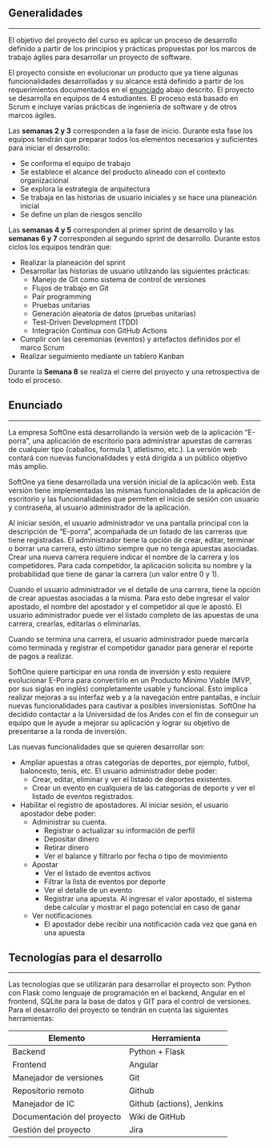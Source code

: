## Generalidades
---

El objetivo del proyecto del curso es aplicar un proceso de desarrollo definido a partir de los principios y prácticas propuestas por los marcos de trabajo ágiles para desarrollar un proyecto de software. 

El proyecto consiste en evolucionar un producto que ya tiene algunas funcionalidades desarrolladas y su alcance está definido a partir de los requerimientos documentados en el [enunciado](/mt2_procesos_guias_proyecto/generalidades#enunciado) abajo descrito. El proyecto se desarrolla en equipos de 4 estudiantes. El proceso está basado en Scrum e incluye varias prácticas de ingeniería de software y de otros marcos ágiles.

Las **semanas 2 y 3** corresponden a la fase de inicio. Durante esta fase los equipos tendrán que preparar todos los elementos necesarios y suficientes para iniciar el desarrollo: 

- Se conforma el equipo de trabajo
- Se establece el alcance del producto alineado con el contexto organizacional
- Se explora la estrategia de arquitectura
- Se trabaja en las historias de usuario iniciales y se hace una planeación inicial
- Se define un plan de riesgos sencillo
 
Las **semanas 4 y 5** corresponden al primer sprint de desarrollo y las **semanas 6 y 7** corresponden al segundo sprint de desarrollo. Durante estos ciclos los equipos tendrán que:

- Realizar la planeación del sprint
- Desarrollar las historias de usuario utilizando las siguientes prácticas:
  -  Manejo de Git como sistema de control de versiones
  -  Flujos de trabajo en Git
  -  Pair programming
  -  Pruebas unitarias
  -  Generación aleatoria de datos (pruebas unitarias)
  -  Test-Driven Development (TDD)
  -  Integración Continua con GitHub Actions
- Cumplir con las ceremonias (eventos) y artefactos definidos por el marco Scrum 
- Realizar seguimiento mediante un tablero Kanban

Durante la **Semana 8** se realiza el cierre del proyecto y una retrospectiva de todo el proceso.

## Enunciado
---

La empresa SoftOne está desarrollando la versión web de la aplicación “E-porra”, una aplicación de escritorio para administrar apuestas de carreras de cualquier tipo (caballos, formula 1, atletismo, etc.). La versión web contará con nuevas funcionalidades y está dirigida a un público objetivo más amplio.

SoftOne ya tiene desarrollada una versión inicial de la aplicación web. Esta versión tiene implementadas las mismas funcionalidades de la aplicación de escritorio y las funcionalidades que permiten el inicio de sesión con usuario y contraseña, al usuario administrador de la aplicación.

Al iniciar sesión, el usuario administrador ve una pantalla principal con la descripción de “E-porra”, acompañada de un listado de las carreras que tiene registradas. El administrador tiene la opción de crear, editar, terminar o borrar una carrera, esto último siempre que no tenga apuestas asociadas. Crear una nueva carrera requiere indicar el nombre de la carrera y los competidores. Para cada competidor, la aplicación solicita su nombre y la probabilidad que tiene de ganar la carrera (un valor entre 0 y 1). 

Cuando el usuario administrador ve el detalle de una carrera, tiene la opción de crear apuestas asociadas a la misma. Para esto debe ingresar el valor apostado, el nombre del apostador y el competidor al que le apostó. El usuario administrador puede ver el listado completo de las apuestas de una carrera, crearlas, editarlas o eliminarlas.

Cuando se termina una carrera, el usuario administrador puede marcarla como terminada y registrar el competidor ganador para generar el reporte de pagos a realizar.

SoftOne quiere participar en una ronda de inversión y esto requiere evolucionar E-Porra para convertirlo en un Producto Mínimo Viable (MVP, por sus siglas en inglés) completamente usable y funcional. Esto implica realizar mejoras a su interfaz web y a la navegación entre pantallas, e incluir nuevas funcionalidades para cautivar a posibles inversionistas.  SoftOne ha decidido contactar a la Universidad de los Andes con el fin de conseguir un equipo que le ayude a mejorar su aplicación y lograr su objetivo de presentarse a la ronda de inversión.

Las nuevas funcionalidades que se quieren desarrollar son:

- Ampliar apuestas a otras categorías de deportes, por ejemplo, futbol, baloncesto, tenis, etc. El usuario administrador debe poder:
  - Crear, editar, eliminar y ver el listado de deportes existentes.
  -	Crear un evento en cualquiera de las categorías de deporte y ver el listado de eventos registrados.
- Habilitar el registro de apostadores. Al iniciar sesión, el usuario apostador debe poder:
  - Administrar su cuenta.
    - Registrar o actualizar su información de perfil
    - Depositar dinero
    - Retirar dinero
    - Ver el balance y filtrarlo por fecha o tipo de movimiento
  - Apostar
    - Ver el listado de eventos activos
    -	Filtrar la lista de eventos por deporte
    -	Ver el detalle de un evento
    -	Registrar una apuesta. Al ingresar el valor apostado, el sistema debe calcular y mostrar el pago potencial en caso de ganar
  -	Ver notificaciones
    -	El apostador debe recibir una notificación cada vez que gana en una apuesta


## Tecnologías para el desarrollo 
---

Las tecnologías que se utilizarán para desarrollar el proyecto son: Python con Flask como lenguaje de programación en el backend, Angular en el frontend,  SQLite para la base de datos y GIT para el control de versiones. Para el desarrollo del proyecto se tendrán en cuenta las siguientes herramientas:

| Elemento                  | Herramienta |
| ------------------------- | ----------- |
| Backend                | Python + Flask |
| Frontend                  | Angular     |
| Manejador de versiones    | Git         |
| Repositorio remoto        | Github      |
| Manejador de IC    | Github (actions), Jenkins  |
| Documentación del proyecto     | Wiki de GitHub |
| Gestión del proyecto      | Jira |


